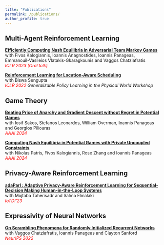 ```yaml
---
title: "Publications"
permalink: /publications/
author_profile: true
---
```


## Multi-Agent Reinforcement Learning

<b>[Efficiently Computing Nash Equilibria in Adversarial Team Markov Games](https://arxiv.org/abs/2208.02204)</b> <br>
with Fivos Kalogiannis, Ioannis Anagnostides, Ioannis Panageas, Emmanouil-Vasileios Vlatakis-Gkaragkounis and Vaggos Chatziafratis<br>
<i><span style="color: red;">ICLR 2023 (Oral talk)</span>
</i>
<br>

<b>[Reinforcement Learning for Location-Aware Scheduling](https://arxiv.org/abs/2203.03480)</b> <br>
with Biswa Sengupta<br>
<i><span style="color: red;">ICLR 2022</span> Generalizable Policy Learning in the Physical World Workshop </i>

## Game Theory

<b>[Beating Price of Anarchy and Gradient Descent without Regret in Potential Games](https://steliostavroulakis.github.io)</b> <br>
with Iosif Sakos, Stefanos Leonardos, William Overman, Ioannis Panageas and Georgios Piliouras <br>
<i><span style="color: red;">AAAI 2024</span></i>

<b>[Computing Nash Equilibria in Potential Games with Private Uncoupled Constraints](https://steliostavroulakis.github.io)</b> <br>
with Nikolas Patris, Fivos Kalogiannis, Rose Zhang and Ioannis Panageas <br>
<i><span style="color: red;">AAAI 2024</span></i>

## Privacy-Aware Reinforcement Learning

<b>[adaParl : Adaptive Privacy-Aware Reinforcement Learning for Sequential-Decision Making Human-in-the-Loop Systems](https://arxiv.org/abs/2303.04257)</b> <br>
with Mojtaba Taherisadr and Salma Elmalaki<br>
<i><span style="color: red;">IoTDI’23</span></i>
<br>

## Expressivity of Neural Networks

<b>[On Scrambling Phenomena for Randomly Initialized Recurrent Networks](https://arxiv.org/abs/2210.05212)</b> <br>
with Vaggos Chatziafratis, Ioannis Panageas and Clayton Sanford<br>
<i><span style="color: red;">NeurIPS 2022</span></i>
<br>
